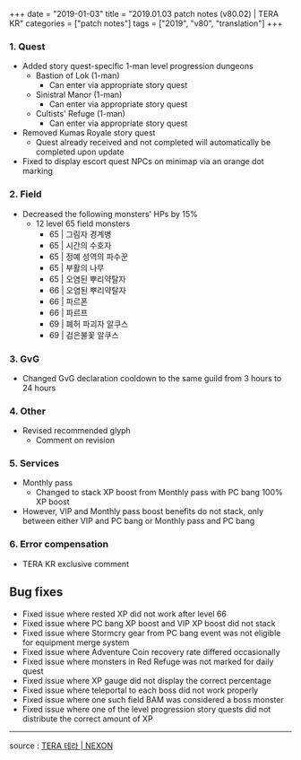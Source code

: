+++
date = "2019-01-03"
title = "2019.01.03 patch notes (v80.02) | TERA KR"
categories = ["patch notes"]
tags = ["2019", "v80", "translation"]
+++

### 1. Quest
- Added story quest-specific 1-man level progression dungeons
  - Bastion of Lok (1-man)
    - Can enter via appropriate story quest
  - Sinistral Manor (1-man)
    - Can enter via appropriate story quest
  - Cultists' Refuge (1-man)
    - Can enter via appropriate story quest
- Removed Kumas Royale story quest
  - Quest already received and not completed will automatically be completed upon update
- Fixed to display escort quest NPCs on minimap via an orange dot marking

### 2. Field
- Decreased the following monsters' HPs by 15%
  - 12 level 65 field monsters
    - 65 | 그림자 경계병
    - 65 | 시간의 수호자
    - 65 | 정예 성역의 파수꾼
    - 65 | 부활의 나무
    - 65 | 오염된 뿌리약탈자
    - 66 | 오염된 뿌리약탈자
    - 66 | 파르폰
    - 66 | 파르프
    - 69 | 폐허 파괴자 알쿠스
    - 69 | 검은불꽃 알쿠스

### 3. GvG
- Changed GvG declaration cooldown to the same guild from 3 hours to 24 hours

### 4. Other
- Revised recommended glyph
  - Comment on revision

### 5. Services
- Monthly pass
  - Changed to stack XP boost from Monthly pass with PC bang 100% XP boost
- However, VIP and Monthly pass boost benefits do not stack, only between either VIP and PC bang or Monthly pass and PC bang

### 6. Error compensation
- TERA KR exclusive comment

## Bug fixes

- Fixed issue where rested XP did not work after level 66
- Fixed issue where PC bang XP boost and VIP XP boost did not stack
- Fixed issue where Stormcry gear from PC bang event was not eligible for equipment merge system
- Fixed issue where Adventure Coin recovery rate differed occasionally
- Fixed issue where monsters in Red Refuge was not marked for daily quest
- Fixed issue where XP gauge did not display the correct percentage
- Fixed issue where teleportal to each boss did not work properly
- Fixed issue where one such field BAM was considered a boss monster
- Fixed issue where one of the level progression story quests did not distribute the correct amount of XP

----

source : [TERA 테라 | NEXON](http://tera.nexon.com/news/update/view.aspx?n4articlesn=373)
